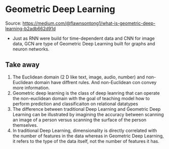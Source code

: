 # Geometric Deep Learning
Source: https://medium.com/@flawnsontong1/what-is-geometric-deep-learning-b2adb662d91d

* Just as RNN were build for time-dependent data and CNN for image data, GCN are type of Geometric Deep Learning built for graphs and neuron networks.

## Take away
1. The Euclidean domain (2 D like text, image, audio, number) and non-Euclidean domain have diffrent rules. And non-Euclidean con convey more information.
2. Geometric deep learning is the class of deep leanring that can operate the non-euclidean domain with the goal of teaching model how to perform prediction and classificaiton on relational datatypes
3. The difference between traditional Deep Learning and Geometric Deep Learning can be illustrated by imagining the accuracy between scanning an image of a person versus scanning the surface of the person themselves.
4. In traditional Deep Learning, dimensionality is directly correlated with the number of features in the data whereas in Geometric Deep Learning, it refers to the type of the data itself, not the number of features it has.
